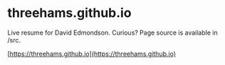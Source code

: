 # threehams.github.io
Live resume for David Edmondson. Curious? Page source is available in /src. 

[https://threehams.github.io](https://threehams.github.io)
